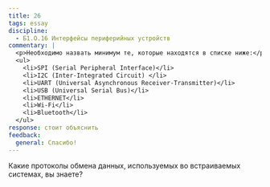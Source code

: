 ```yaml
---
title: 26
tags: essay
discipline:
  - Б1.О.16 Интерфейсы периферийных устройств
commentary: |
  <p>Необходимо назвать минимум те, которые находятся в списке ниже:</p>
  <ul>
    <li>SPI (Serial Peripheral Interface)</li>
    <li>I2C (Inter-Integrated Circuit) </li>
    <li>UART (Universal Asynchronous Receiver-Transmitter)</li>
    <li>USB (Universal Serial Bus)</li>
    <li>ETHERNET</li>
    <li>Wi-Fi</li>
    <li>Bluetooth</li>
  </ul>
response: стоит объяснить
feedback:
  general: Cпасибо!
---
```


Какие протоколы обмена данных, используемых во встраиваемых системах, вы знаете?